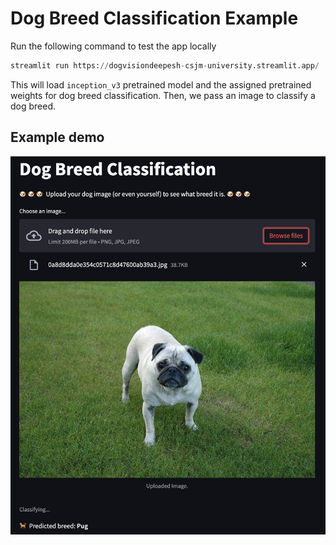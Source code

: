 # Dog Breed Classification Example

Run the following command to test the app locally

```py
streamlit run https://dogvisiondeepesh-csjm-university.streamlit.app/
```

This will load `inception_v3` pretrained model and the assigned
pretrained weights for dog breed classification. Then, we pass an
image to classify a dog breed.

## Example demo

<img src="./example.png" width="600" />
